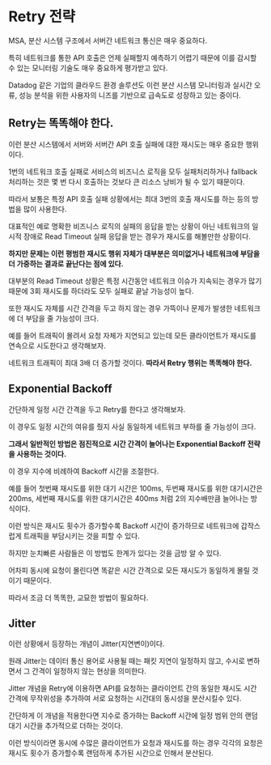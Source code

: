 # Retry 전략
MSA, 분산 시스템 구조에서 서버간 네트워크 통신은 매우 중요하다.

특히 네트워크를 통한 API 호출은 언제 실패할지 예측하기 어렵기 때문에 이를 감시할 수 있는 모니터링 기술도 매우 중요하게 평가받고 있다.

Datadog 같은 기업의 클라우드 환경 솔루션도 이런 분산 시스템 모니터링과 실시간 오류, 성능 분석을 위한 사용자의 니즈를 기반으로 급속도로 성장하고 있는 중이다.

## Retry는 똑똑해야 한다.
이런 분산 시스템에서 서버와 서버간 API 호출 실패에 대한 재시도는 매우 중요한 행위이다.

1번의 네트워크 호출 실패로 서비스의 비즈니스 로직을 모두 실패처리하거나 fallback 처리하는 것은 몇 번 다시 호출하는 것보다 큰 리소스 낭비가 될 수 있기 때문이다.

따라서 보통은 특정 API 호출 실패 상황에서는 최대 3번의 호출 재시도를 하는 등의 방법을 많이 사용한다.

대표적인 예로 명확한 비즈니스 로직의 실패의 응답을 받는 상황이 아닌 네트워크의 일시적 장애로 Read Timeout 실패 응답을 받는 경우가 재시도를 해볼만한 상황이다.

**하지만 문제는 이런 평범한 재시도 행위 자체가 대부분은 의미없거나 네트워크에 부담을 더 가중하는 결과로 끝난다는 점에 있다.**

대부분의 Read Timeout 상황은 특정 시간동안 네트워크 이슈가 지속되는 경우가 많기 때문에 3회 재시도를 하더라도 모두 실패로 끝날 가능성이 높다.

또한 재시도 자체를 시간 간격을 두고 하지 않는 경우 가뜩이나 문제가 발생한 네트워크에 더 부담을 줄 가능성이 크다.

예를 들어 트래픽이 몰려서 요청 자체가 지연되고 있는데 모든 클라이언트가 재시도를 연속으로 시도한다고 생각해보자.

네트워크 트래픽이 최대 3배 더 증가할 것이다. **따라서 Retry 행위는 똑똑해야 한다.**

## Exponential Backoff
간단하게 일정 시간 간격을 두고 Retry를 한다고 생각해보자.

이 경우도 일정 시간의 여유를 줬지 사실 동일하게 네트워크 부하를 줄 가능성이 크다.

**그래서 일반적인 방법은 점진적으로 시간 간격이 늘어나는 Exponential Backoff 전략을 사용하는 것이다.**

이 경우 지수에 비례하여 Backoff 시간을 조절한다.

예를 들어 첫번째 재시도를 위한 대기 시간은 100ms, 두번째 재시도를 위한 대기시간은 200ms, 세번째 재시도를 위한 대기시간은 400ms 처럼 2의 지수배만큼 늘어나는 방식이다.

이런 방식은 재시도 횟수가 증가할수록 Backoff 시간이 증가하므로 네트워크에 갑작스럽게 트래픽을 부담시키는 것을 피할 수 있다.

하지만 눈치빠른 사람들은 이 방법도 한계가 있다는 것을 금방 알 수 있다.

어차피 동시에 요청이 몰린다면 똑같은 시간 간격으로 모든 재시도가 동일하게 몰릴 것이기 때문이다.

따라서 조금 더 똑똑한, 교묘한 방법이 필요하다.

## Jitter
이런 상황에서 등장하는 개념이 Jitter(지연변이)이다.

원래 Jitter는 데이터 통신 용어로 사용될 때는 패킷 지연이 일정하지 않고, 수시로 변하면서 그 간격이 일정하지 않는 현상을 의미한다.

Jitter 개념을 Retry에 이용하면 API를 요청하는 클라이언트 간의 동일한 재시도 시간 간격에 무작위성을 추가하여 서로 요청하는 시간대의 동시성을 분산시킬수 있다.

간단하게 이 개념을 적용한다면 지수로 증가하는 Backoff 시간에 일정 범위 안의 랜덤 대기 시간을 추가적으로 더하는 것이다.

이런 방식이라면 동시에 수많은 클라이언트가 요청과 재시도를 하는 경우 각각의 요청은 재시도 횟수가 증가할수록 랜덤하게 추가된 시간으로 인해서 분산된다.